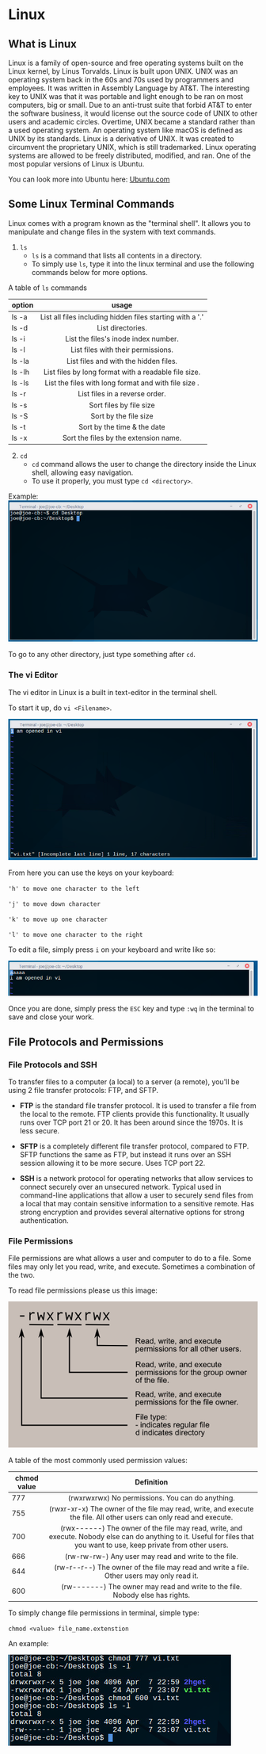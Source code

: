 # Linux 
## What is Linux
Linux is a family of open-source and free operating systems built on the Linux kernel, by Linus Torvalds. 
Linux is built upon UNIX.
UNIX was an operating system back in the 60s and 70s used by programmers and employees. It was written in Assembly Language by AT&T.
The interesting key to UNIX was that it was portable and light enough to be ran on most computers, big or small. 
Due to an anti-trust suite that forbid AT&T to enter the software business, it would license out the source code of UNIX to other users and academic circles.
Overtime, UNIX became a standard rather than a used operating system. An operating system like macOS is defined as UNIX by its standards.
Linux is a derivative of UNIX. It was created to circumvent the proprietary UNIX, which is still trademarked.
Linux operating systems are allowed to be freely distributed, modified, and ran. 
One of the most popular versions of Linux is Ubuntu. 

You can look more into Ubuntu here:  [Ubuntu.com](https://www.ubuntu.com/)

## Some Linux Terminal Commands
Linux comes with a program known as the "terminal shell".
It allows you to manipulate and change files in the system with text commands.

1. `ls`
    - `ls` is a command that lists all contents in a directory. 
    - To simply use `ls`, type it into the linux terminal and use the following commands below for more options.
    
   
  A table of `ls` commands
   
 | option       | usage          | 
 | ------------- |:-------------:|
 | ls -a      | List all files including hidden files starting with a '.' |
 | ls -d | List directories.      |
 | ls -i | List the files's inode index number.   |
 | ls -l | List files with their permissions.    |
 | ls -la | List files and with the hidden files.     |
 | ls -lh | List files by long format with a readable file size.     |
 | ls -ls | List the files with long format and with file size .   |
 | ls -r | List files in a reverse order.      |
 | ls -s | Sort files by file size     |
 | ls -S | Sort by the file size      |
 | ls -t | Sort by the time & the date      |
 | ls -x | Sort the files by the extension name.     |
 
 2. `cd`
    - `cd` command allows the user to change the directory inside the Linux shell, allowing easy navigation. 
    - To use it properly, you must type `cd <directory>`. 
    
Example:    
![cd desktop](/img/cdDesktop.png)

To go to any other directory, just type something after `cd`.

### The vi Editor
The vi editor in Linux is a built in text-editor in the terminal shell. 

To start it up, do `vi <Filename>`. 


![opened file in vi](/img/viOpen.png)

From here you can use the keys on your keyboard:

`'h' to move one character to the left`

`'j' to move down character`

`'k' to move up one character`

`'l' to move one character to the right`


To edit a file, simply press `i` on your keyboard and write like so:

![edited file in vi](/img/viEdit.png)
  
Once you are done, simply press the `ESC` key and type `:wq` in the terminal to save and close your work.

## File Protocols and Permissions

### File Protocols and SSH

To transfer files to a computer (a local) to a server (a remote), you'll be using 2 file transfer protocols: FTP, and SFTP.

- **FTP** is the standard file transfer protocol. It is used to transfer a file from the local to the remote. 
FTP clients provide this functionality. It usually runs over TCP port 21 or 20. It has been around since the 1970s. 
It is less secure.

- **SFTP** is a completely different file transfer protocol, compared to FTP. 
SFTP functions the same as FTP, but instead it runs over an SSH session allowing it to be more secure. 
Uses TCP port 22.

- **SSH** is a network protocol for operating networks that allow services to connect securely over an unsecured network. 
Typical used in command-line applications that allow a user to securely send files from a local that may contain sensitive information to a sensitive remote.
Has strong encryption and provides several alternative options for strong authentication. 


### File Permissions
File permissions are what allows a user and computer to do to a file. Some files may only let you read, write, and execute. 
Sometimes a combination of the two.  

To read file permissions please us this image:

![file permissions table](/img/file_permissions.png)

A table of the most commonly used permission values:

| chmod value       | Definition          | 
 | ------------- |:-------------:|
 | 777      | (rwxrwxrwx) No permissions. You can do anything. |
 | 755| (rwxr-xr-x) The owner of the file may read, write, and execute the file. All other users can only read and execute.     |
 | 700 | (rwx------) The owner of the file may read, write, and execute. Nobody else can do anything to it. Useful for files that you want to use, keep private from other users.   |
 | 666 | (rw-rw-rw-) Any user may read and write to the file.    |
 | 644 | (rw-r--r--) The owner of the file may read and write a file. Other users may only read it.     |
 | 600 | (rw-------) The owner may read and write to the file. Nobody else has rights.    |

To simply change file permissions in terminal, simple type:

`chmod <value> file_name.extenstion`

An example:

![file permission changed](/img/chmod.png)
     
  
 